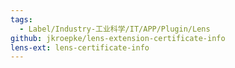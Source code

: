 ```yaml
---
tags:
  - Label/Industry-工业科学/IT/APP/Plugin/Lens
github: jkroepke/lens-extension-certificate-info
lens-ext: lens-certificate-info
---
```

